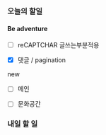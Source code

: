 ### 오늘의 할일

#### Be adventure

- [ ] reCAPTCHAR 글쓰는부분적용

- [x] 댓글 / pagination

new
- [ ] 메인

- [ ] 문화공간

### 내일 할 일


